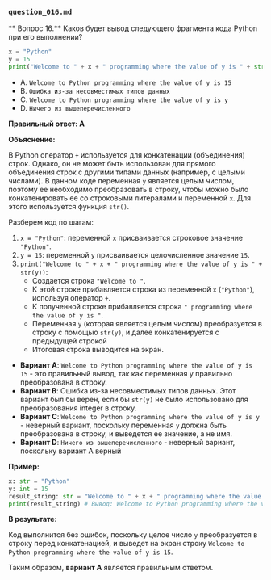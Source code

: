 ### `question_016.md`

** Вопрос 16.** Каков будет вывод следующего фрагмента кода Python при его выполнении?

```python
x = "Python"
y = 15
print("Welcome to " + x + " programming where the value of y is " + str(y))
```

- A.  `Welcome to Python programming where the value of y is 15`
- B.  `Ошибка из-за несовместимых типов данных`
- C.  `Welcome to Python programming where the value of y is y`
- D.  `Ничего из вышеперечисленного`

**Правильный ответ: A**

**Объяснение:**

В Python оператор `+` используется для конкатенации (объединения) строк. Однако, он не может быть использован для прямого объединения строк с другими типами данных (например, с целыми числами). В данном коде переменная `y` является целым числом, поэтому ее необходимо преобразовать в строку, чтобы можно было конкатенировать ее со строковыми литералами и переменной `x`. Для этого используется функция `str()`.

Разберем код по шагам:

1.  `x = "Python"`: переменной `x` присваивается строковое значение `"Python"`.
2.  `y = 15`: переменной `y` присваивается целочисленное значение `15`.
3. `print("Welcome to " + x + " programming where the value of y is " + str(y))`:
    *   Создается строка `"Welcome to "`.
    *  К этой строке прибавляется строка из переменной `x` (`"Python"`), используя оператор `+`.
    *  К полученной строке прибавляется строка `" programming where the value of y is "`.
    *  Переменная `y` (которая является целым числом) преобразуется в строку с помощью `str(y)`, и далее конкатенируется с предыдущей строкой
    *   Итоговая строка выводится на экран.
 
*   **Вариант A**:  `Welcome to Python programming where the value of y is 15`  - это правильный вывод, так как переменная y правильно преобразована в строку.
*   **Вариант B**: Ошибка из-за несовместимых типов данных.  Этот вариант был бы верен, если бы `str(y)` не было использовано для преобразования integer в строку.
*   **Вариант C**: `Welcome to Python programming where the value of y is y` - неверный вариант, поскольку переменная `y` должна быть преобразована в строку,  и выведется ее значение, а не имя.
*  **Вариант D**: `Ничего из вышеперечисленного` - неверный вариант, поскольку вариант А верный

**Пример:**

```python
x: str = "Python"
y: int = 15
result_string: str = "Welcome to " + x + " programming where the value of y is " + str(y)
print(result_string) # Вывод: Welcome to Python programming where the value of y is 15
```

**В результате:**

Код выполнится без ошибок, поскольку целое число `y` преобразуется в строку перед конкатенацией, и выведет на экран строку `Welcome to Python programming where the value of y is 15`.

Таким образом, **вариант A** является правильным ответом.
